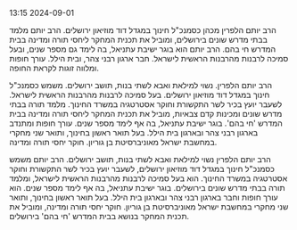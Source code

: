 13:15
2024-09-01

הרב יותם הלפרין מכהן כסמנכ"ל חינוך במגדל דוד מוזיאון ירושלים.
הרב יותם מלמד בבתי מדרש שונים בירושלים, ומוביל את תכנית המחקר ליחסי תורה ומדינה בבית המדרש חי בהם.
הרב יותם הוא בוגר ישיבת עתניאל, בה לימד גם מספר שנים, ובעל סמיכה לרבנות מהרבנות הראשית לישראל.
חבר ארגון רבני צהר, ובית הילל. עורך חופות ומלווה זוגות לקראת החופה.



הרב יותם הלפרין.
נשוי למילאת ואבא לשתי בנות, תושב ירושלים.
משמש כסמנכ"ל חינוך במגדל דוד מוזיאון ירושלים.
בעל סמיכה לרבנות מהרבנות הראשית לישראל.
לשעבר יועץ בכיר לשר התקשורת וחוקר אסטרטגיה במשרד החינוך.
מלמד תורה בבתי מדרש שונים ומכינות קדם צבאיות, מוביל את תכנית המחקר ליחסי תורה ומדינה בבית המדרש 'חי בהם'.
בוגר ישיבת עתניאל, בה אף לימד מספר שנים.
עורך חופות ומתנדב בארגון רבני צהר ובארגון בית הילל.
בעל תואר ראשון בחינוך, ותואר שני מחקרי במחשבת ישראל מאוניברסיטת בן גוריון.  חוקר יחסי תורה ומדינה.

הרב יותם הלפרין נשוי למילאת ואבא לשתי בנות, תושב ירושלים.
הרב יותם משמש כסמנכ"ל חינוך במגדל דוד מוזיאון ירושלים, לשעבר יועץ בכיר לשר התקשורת וחוקר אסטרטגיה במשרד החינוך. 
הוא בעל סמיכה לרבנות מהרבנות הראשית לישראל, ומלמד תורה בבתי מדרש שונים בירושלים.
בוגר ישיבת עתניאל, בה אף לימד מספר שנים.
הוא עורך חופות וחבר בארגון רבני צהר ובארגון בית הילל.
בעל תואר ראשון בחינוך, ותואר שני מחקרי במחשבת ישראל מאוניברסיטת בן גוריון. 
חוקר יחסי תורה ומדינה, ומוביל את תכנית המחקר בנושא בבית המדרש 'חי בהם' בירושלים.
